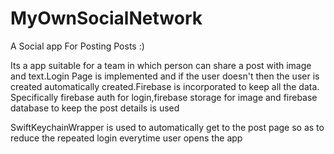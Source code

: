 # MyOwnSocialNetwork
A Social app For Posting Posts :) 

Its a app suitable for a team in which person can share a post with image and text.Login Page is implemented and if the user 
doesn't then the user is created automatically created.Firebase is incorporated to keep all the data.
Specifically firebase auth for login,firebase storage for image and firebase database to keep the post details is used 

SwiftKeychainWrapper is used to automatically get to the post page so as to reduce the repeated login everytime user opens the app 

